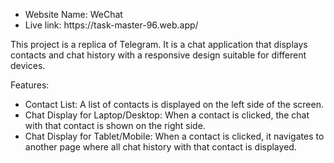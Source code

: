 <ul>
  <li>
    Website Name: WeChat
  </li>
  <li>
    Live link: https://task-master-96.web.app/
  </li>
</ul>

This project is a replica of Telegram. It is a chat application that displays contacts and chat history with a responsive design suitable for different devices.

Features:
<ul>
  <li>Contact List: A list of contacts is displayed on the left side of the screen.</li>
  <li>Chat Display for Laptop/Desktop: When a contact is clicked, the chat with that contact is shown on the right side.</li>
  <li>Chat Display for Tablet/Mobile: When a contact is clicked, it navigates to another page where all chat history with that contact is displayed.</li>
</ul>
